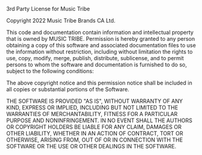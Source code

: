 3rd Party License for Music Tribe

Copyright 2022 Music Tribe Brands CA Ltd.

This code and documentation contain information and intellectual property that is owned by MUSIC TRIBE. Permission is hereby granted to any person obtaining a copy of this software and associated documentation files to use the information without restriction, including without limitation the rights to use, copy, modify, merge, publish, distribute, sublicense, and to permit persons to whom the software and documentation is furnished to do so, subject to the following conditions:

The above copyright notice and this permission notice shall be included in all copies or substantial portions of the Software.

THE SOFTWARE IS PROVIDED "AS IS", WITHOUT WARRANTY OF ANY KIND, EXPRESS OR IMPLIED, INCLUDING BUT NOT LIMITED TO THE WARRANTIES OF MERCHANTABILITY, FITNESS FOR A PARTICULAR PURPOSE AND NONINFRINGEMENT. IN NO EVENT SHALL THE AUTHORS OR COPYRIGHT HOLDERS BE LIABLE FOR ANY CLAIM, DAMAGES OR OTHER LIABILITY, WHETHER IN AN ACTION OF CONTRACT, TORT OR OTHERWISE, ARISING FROM, OUT OF OR IN CONNECTION WITH THE SOFTWARE OR THE USE OR OTHER DEALINGS IN THE SOFTWARE.
